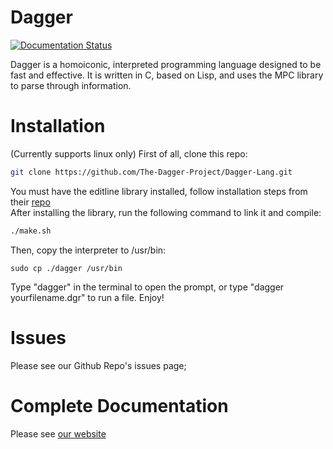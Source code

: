 # Dagger
[![Documentation Status](https://readthedocs.org/projects/dagger-lang/badge/?version=latest)](https://dagger-lang.readthedocs.io/en/latest/?badge=latest)

Dagger is a homoiconic, interpreted programming language designed to be fast and effective. It is written in C, based on Lisp, and uses the MPC library to parse through information.

# Installation
(Currently supports linux only)
First of all, clone this repo:
```bash
git clone https://github.com/The-Dagger-Project/Dagger-Lang.git
```
You must have the editline library installed, follow installation steps from their [repo](https://github.com/troglobit/editline) <br>
After installing the library, run the following command to link it and compile:
```bash
./make.sh
```
Then, copy the interpreter to /usr/bin: 
```
sudo cp ./dagger /usr/bin
```
Type "dagger" in the terminal to open the prompt, or type "dagger yourfilename.dgr" to run a file.
Enjoy!

# Issues
Please see our Github Repo's issues page;

# Complete Documentation
Please see [our website](https://the-dagger-project.github.io/dagger-lang.html)